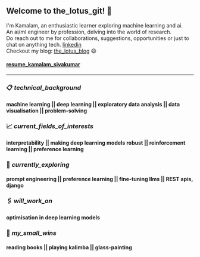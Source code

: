 ## Welcome to the_lotus_git! 🌷

I'm Kamalam, an enthusiastic learner exploring machine learning and ai.  
An ai/ml engineer by profession, delving into the world of research.  
Do reach out to me for collaborations, suggestions, opportunities or just to chat on anything tech. [linkedin](https://www.linkedin.com/in/kamalamsivakumar/)  
Checkout my blog: [the_lotus_blog](https://kamalamsivakumar.github.io/) :smile:  
#### [resume_kamalam_sivakumar](https://kamalamsivakumar.github.io/resume/)

-------------------------------------------------------------------------------------------------------------------------------------------

### :clipboard: _technical_background_  
#### machine learning || deep learning || exploratory data analysis || data visualisation || problem-solving  

### :chart_with_upwards_trend: _current_fields_of_interests_
#### interpretability || making deep learning models robust || reinforcement learning || preference learning

### :round_pushpin: _currently_exploring_
#### prompt engineering || preference learning || fine-tuning llms || REST apis, django

### :paperclips: _will_work_on_
#### optimisation in deep learning models
 
### :briefcase: _my_small_wins_
#### reading books || playing kalimba || glass-painting
